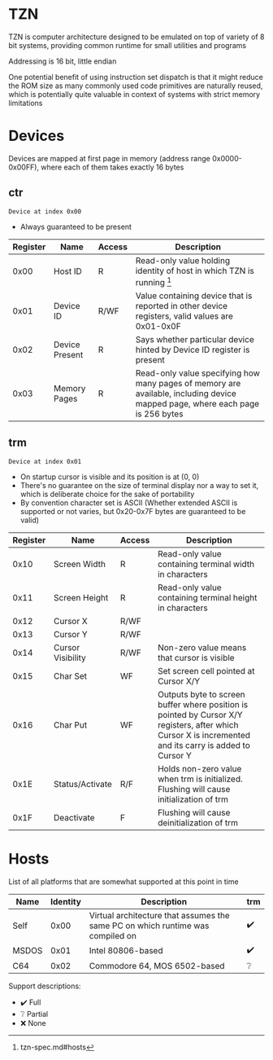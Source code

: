 # TZN
TZN is computer architecture designed to be emulated on top of variety of 8 bit systems, providing common runtime for small utilities and programs

Addressing is 16 bit, little endian

One potential benefit of using instruction set dispatch is that it might reduce the ROM size as many commonly used code primitives are naturally reused, which is potentially quite valuable in context of systems with strict memory limitations

# Devices
Devices are mapped at first page in memory (address range 0x0000-0x00FF), where each of them takes exactly 16 bytes

## ctr
    Device at index 0x00
- Always guaranteed to be present

| Register | Name            | Access | Description  |
| -------- | --------------- | ------ | ------------ |
| 0x00     | Host ID         | R      | Read-only value holding identity of host in which TZN is running [^list of hosts] |
| 0x01     | Device ID       | R/WF   | Value containing device that is reported in other device registers, valid values are 0x01-0x0F |
| 0x02     | Device Present  | R      | Says whether particular device hinted by Device ID register is present |
| 0x03     | Memory Pages    | R      | Read-only value specifying how many pages of memory are available, including device mapped page, where each page is 256 bytes |

[^list of hosts]: tzn-spec.md#hosts

## trm
    Device at index 0x01
- On startup cursor is visible and its position is at (0, 0)
- There's no guarantee on the size of terminal display nor a way to set it, which is deliberate choice for the sake of portability
- By convention character set is ASCII (Whether extended ASCII is supported or not varies, but 0x20-0x7F bytes are guaranteed to be valid)

| Register | Name            | Access | Description  |
| -------- | --------------- | ------ | ------------ |
| 0x10     | Screen Width    | R      | Read-only value containing terminal width in characters |
| 0x11     | Screen Height   | R      | Read-only value containing terminal height in characters |
| 0x12     | Cursor X        | R/WF   | |
| 0x13     | Cursor Y        | R/WF   | |
| 0x14     | Cursor Visibility | R/WF | Non-zero value means that cursor is visible |
| 0x15     | Char Set        | WF     | Set screen cell pointed at Cursor X/Y |
| 0x16     | Char Put        | WF     | Outputs byte to screen buffer where position is pointed by Cursor X/Y registers, after which Cursor X is incremented and its carry is added to Cursor Y |
| 0x1E     | Status/Activate | R/F    | Holds non-zero value when trm is initialized. Flushing will cause initialization of trm |
| 0x1F     | Deactivate      | F      | Flushing will cause deinitialization of trm |

<!-- To consider: -->
<!-- | 0x0F     | Char Mode       | R/W    | Dictate how incoming bytes are interpreted, default value is TRM_CHMOD_ASCII | -->
<!-- | 0x07     | Char Get        | FR     | Get screen cell pointed at Cursor X/Y | -->

<!-- Template: -->
<!-- | Register | Name            | Access | Description  | -->
<!-- | -------- | --------------- | ------ | ------------ | -->
<!-- | 0x0x     |                 |        |              | -->

# Hosts
List of all platforms that are somewhat supported at this point in time

| Name  | Identity | Description | trm |
| ----- | -------- | ----------- | --- |
| Self  | 0x00     | Virtual architecture that assumes the same PC on which runtime was compiled on | :heavy_check_mark: |
| MSDOS | 0x01     | Intel 80806-based | :heavy_check_mark: |
| C64   | 0x02     | Commodore 64, MOS 6502-based | :grey_question: |

Support descriptions:
- :heavy_check_mark: Full
- :grey_question: Partial
- :x: None
